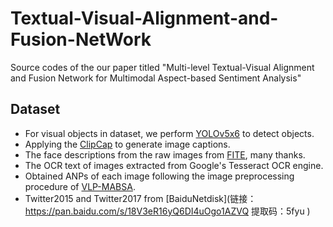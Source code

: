 # Textual-Visual-Alignment-and-Fusion-NetWork
Source codes of the our paper titled "Multi-level Textual-Visual Alignment and Fusion Network for Multimodal Aspect-based Sentiment Analysis"

## Dataset
- For visual objects in dataset, we perform [YOLOv5x6](https://docs.ultralytics.com/yolov5/) to detect objects.
- Applying the [ClipCap](https://github.com/rmokady/CLIP_prefix_caption) to generate image captions.
- The face descriptions from the raw images from [FITE]([https://github.com/NUSTM/VLP-MABSA](https://github.com/yhit98/FITE)), many thanks.
- The OCR text of images extracted from Google's Tesseract OCR engine.
- Obtained ANPs of each image following the image preprocessing procedure of [VLP-MABSA](https://github.com/NUSTM/VLP-MABSA).
- Twitter2015 and Twitter2017 from [BaiduNetdisk](链接：https://pan.baidu.com/s/18V3eR16yQ6DI4uOgo1AZVQ 提取码：5fyu )
